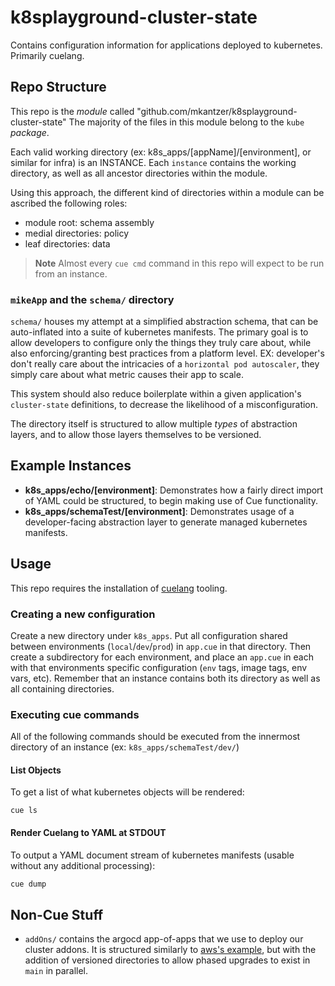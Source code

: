# k8splayground-cluster-state
Contains configuration information for applications deployed to kubernetes. Primarily cuelang.

## Repo Structure

This repo is the _module_ called "github.com/mkantzer/k8splayground-cluster-state"
The majority of the files in this module belong to the `kube` _package_.

Each valid working directory (ex: k8s_apps/[appName]/[environment], or similar for infra) is an INSTANCE. Each `instance` contains the working directory, as well as all ancestor directories within the module. 

Using this approach, the different kind of directories within a module can be ascribed the following roles:
- module root: schema assembly
- medial directories: policy
- leaf directories: data

> **Note**
> Almost every `cue cmd` command in this repo will expect to be run from an instance.

### `mikeApp` and the `schema/` directory

`schema/` houses my attempt at a simplified abstraction schema, that can be auto-inflated into a suite of kubernetes manifests. The primary goal is to allow developers to configure only the things they truly care about, while also enforcing/granting best practices from a platform level. EX: developer's don't really care about the intricacies of a `horizontal pod autoscaler`, they simply care about what metric causes their app to scale.

This system should also reduce boilerplate within a given application's `cluster-state` definitions, to decrease the likelihood of a misconfiguration.

The directory itself is structured to allow multiple _types_ of abstraction layers, and to allow those layers themselves to be versioned. 

## Example Instances

- **k8s_apps/echo/[environment]**: Demonstrates how a fairly direct import of YAML could be structured, to begin making use of Cue functionality.
- **k8s_apps/schemaTest/[environment]**: Demonstrates usage of a developer-facing abstraction layer to generate managed kubernetes manifests.

## Usage

This repo requires the installation of [cuelang](https://cuelang.org) tooling.

### Creating a new configuration

Create a new directory under `k8s_apps`. Put all configuration shared between environments (`local`/`dev`/`prod`) in `app.cue` in that directory. Then create a subdirectory for each environment, and place an `app.cue` in each with that environments specific configuration (`env` tags, image tags, env vars, etc). Remember that an instance contains both its directory as well as all containing directories. 

### Executing cue commands

All of the following commands should be executed from the innermost directory of an instance (ex: `k8s_apps/schemaTest/dev/`)

#### List Objects

To get a list of what kubernetes objects will be rendered:
```
cue ls
```

#### Render Cuelang to YAML at STDOUT

To output a YAML document stream of kubernetes manifests (usable without any additional processing):
```sh
cue dump
```

## Non-Cue Stuff
- `addOns/` contains the argocd app-of-apps that we use to deploy our cluster addons. It is structured similarly to [aws's example](https://github.com/aws-samples/eks-blueprints-add-ons), but with the addition of versioned directories to allow phased upgrades to exist in `main` in parallel.
